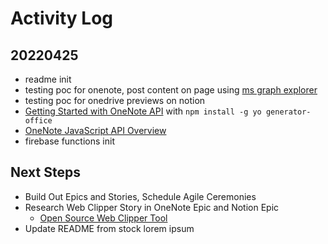 # Activity Log

## 20220425
* readme init
* testing poc for onenote, post content on page using [ms graph explorer](https://developer.microsoft.com/en-us/graph/graph-explorer?request=me/onenote/notebooks&version=v1.0)
* testing poc for onedrive previews on notion
* [Getting Started with OneNote API](https://docs.microsoft.com/en-us/office/dev/add-ins/quickstarts/onenote-quickstart) with `npm install -g yo generator-office`
* [OneNote JavaScript API Overview](https://docs.microsoft.com/en-us/office/dev/add-ins/onenote/onenote-add-ins-programming-overview)
* firebase functions init

## Next Steps
* Build Out Epics and Stories, Schedule Agile Ceremonies
* Research Web Clipper Story in OneNote Epic and Notion Epic 
  * [Open Source Web Clipper Tool](https://github.com/webclipper/web-clipper)
* Update README from stock lorem ipsum